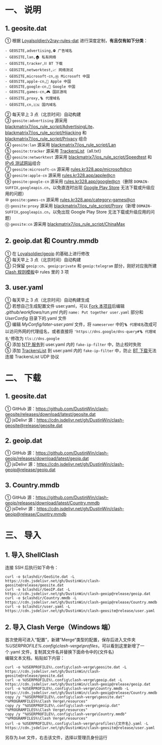 # 一、 说明
## 1. geosite.dat
① 根据 [Loyalsoldier/v2ray-rules-dat](https://github.com/Loyalsoldier/v2ray-rules-dat) 进行深度定制，**有且仅有如下分类**：
```
- GEOSITE,advertising,⛔️ 广告域名
- GEOSITE,lan,🏠 私有网络
- GEOSITE,tracker,⛓️ BT 下载
- GEOSITE,networktest,📈 网络测试
- GEOSITE,microsoft-cn,Ⓜ️ Microsoft 中国
- GEOSITE,apple-cn,🍎 Apple 中国
- GEOSITE,google-cn,🗽 Google 中国
- GEOSITE,games-cn,🎮 国区游戏
- GEOSITE,proxy,🪜 代理域名
- GEOSITE,cn,🇨🇳 国内域名
```
② 每天早上 3 点（北京时间）自动构建  
③ `geosite:advertising` 源采用 [blackmatrix7/ios_rule_script/AdvertisingLite](https://github.com/blackmatrix7/ios_rule_script/tree/master/rule/Clash/AdvertisingLite)、[blackmatrix7/ios_rule_script/Hijacking](https://github.com/blackmatrix7/ios_rule_script/tree/master/rule/Clash/Hijacking) 和 [blackmatrix7/ios_rule_script/Privacy](https://github.com/blackmatrix7/ios_rule_script/tree/master/rule/Clash/Privacy) 组合  
④ `geosite:lan` 源采用 [blackmatrix7/ios_rule_script/Lan](https://github.com/blackmatrix7/ios_rule_script/tree/master/rule/Clash/Lan)  
⑤ `geosite:tracker` 源采用 [TrackersList](https://trackerslist.com)（all.txt）  
⑥ `geosite:networktest` 源采用 [blackmatrix7/ios_rule_script/Speedtest](https://github.com/blackmatrix7/ios_rule_script/tree/master/rule/Clash/Speedtest) 和 [IPv6 测试网站](https://github.com/DustinWin/clash-geosite/blob/master/Rule-Files/network.txt)组合   
⑦ `geosite:microsoft-cn` 源采用 [rules.kr328.app/microsoft@cn](https://rules.kr328.app/microsoft@cn.yaml)  
⑧ `geosite:apple-cn` 源采用 [rules.kr328.app/apple@cn](https://rules.kr328.app/apple@cn.yaml)  
⑨ `geosite:google-cn` 源采用 [rules.kr328.app/google@cn](https://rules.kr328.app/google@cn.yaml)（删除 `DOMAIN-SUFFIX,googleapis.cn`，以免直连时出现 [Google Play Store](https://play.google.com/store) 无法下载或升级应用的问题）  
⑩ `geosite:games-cn` 源采用 [rules.kr328.app/category-games@cn](https://rules.kr328.app/category-games@cn.yaml)  
⑪ `geosite:proxy` 源采用 [blackmatrix7/ios_rule_script/Proxy](https://github.com/blackmatrix7/ios_rule_script/tree/master/rule/Clash/Proxy)（新增 `DOMAIN-SUFFIX,googleapis.cn`，以免出现 Google Play Store 无法下载或升级应用的问题）  
⑫ `geosite:cn` 源采用 [blackmatrix7/ios_rule_script/ChinaMax](https://github.com/blackmatrix7/ios_rule_script/tree/master/rule/Clash/ChinaMax)
## 2. geoip.dat 和 Country.mmdb
① 在 [Loyalsoldier/geoip](https://github.com/Loyalsoldier/geoip) 的基础上进行修改  
② 每天早上 3 点（北京时间）自动构建  
③ 只保留 `geoip:cn`、`geoip:private` 和 `geoip:telegram` 部分，刚好对应我所建 [Clash 规则模板](https://github.com/DustinWin/Router-Plugins/tree/main/Rule-Templates)中 rules 里的 3 项
## 3. user.yaml
① 每天早上 3 点（北京时间）自动构建生成  
② 若想自己生成配置文件 user.yaml，可以 [Fork 本项目](https://github.com/DustinWin/clash-geosite/fork)后编辑 *.github/workflows/run.yml* 内的 `name: Put together user.yaml` 部分和 *UserConfig* 目录下的.yaml 文件  
③ 编辑 *MyConfig/later-user.yaml* 文件，将 `nameserver` 中的`🪜 代理域名`改成可以访问外网的代理组名，或者直接将 `'https://dns.google/dns-query#🪜 代理域名'`修改为 `tls://dns.google`  
④ 添加 [NTP 服务](https://github.com/blackmatrix7/ios_rule_script/tree/master/rule/Clash/NTPService)到 user.yaml 内的 `fake-ip-filter` 中，防止校时失败  
⑤ 添加 [TrackersList](https://trackerslist.com) 到 user.yaml 内的 `fake-ip-filter` 中，防止 [BT 下载](https://github.com/c0re100/qBittorrent-Enhanced-Edition)无法连接 TrackersList UDP 协议
# 二、 下载
## 1. geosite.dat
① GitHub 源：https://github.com/DustinWin/clash-geosite/releases/download/latest/geosite.dat  
② jsDelivr 源：https://cdn.jsdelivr.net/gh/DustinWin/clash-geosite@release/geosite.dat
## 2. geoip.dat
① GitHub 源：https://github.com/DustinWin/clash-geoip/releases/download/latest/geoip.dat  
② jsDelivr 源：https://cdn.jsdelivr.net/gh/DustinWin/clash-geoip@release/geoip.dat
## 3. Country.mmdb
① GitHub 源：https://github.com/DustinWin/clash-geoip/releases/download/latest/Country.mmdb  
② jsDelivr 源：https://cdn.jsdelivr.net/gh/DustinWin/clash-geoip@release/Country.mmdb
# 三、 导入
## 1. 导入 ShellClash
连接 SSH 后执行如下命令：
```
curl -o $clashdir/GeoSite.dat -L https://cdn.jsdelivr.net/gh/DustinWin/clash-geosite@release/geosite.dat
curl -o $clashdir/GeoIP.dat -L https://cdn.jsdelivr.net/gh/DustinWin/clash-geoip@release/geoip.dat
curl -o $clashdir/Country.mmdb -L https://cdn.jsdelivr.net/gh/DustinWin/clash-geoip@release/Country.mmdb
curl -o $clashdir/user.yaml -L https://cdn.jsdelivr.net/gh/DustinWin/clash-geosite@release/user.yaml
```
## 2. 导入 Clash Verge（Windows 端）
首次使用可进入“配置”，新建”Merge“类型的配置，保存后进入文件夹 *%USERPROFILE%\.config\clash-verge\profiles*，可以看到这里新增了一个.yaml 文件，复制其文件名并替换下面命令中的{文件名}  
编辑文本文档，粘贴如下内容：
```
curl -o %USERPROFILE%\.config\clash-verge\geosite.dat -L https://cdn.jsdelivr.net/gh/DustinWin/clash-geosite@release/geosite.dat
curl -o %USERPROFILE%\.config\clash-verge\geoip.dat -L https://cdn.jsdelivr.net/gh/DustinWin/clash-geoip@release/geoip.dat
curl -o %USERPROFILE%\.config\clash-verge\Country.mmdb -L https://cdn.jsdelivr.net/gh/DustinWin/clash-geoip@release/Country.mmdb
copy /y "%USERPROFILE%\.config\clash-verge\geosite.dat" "%PROGRAMFILES%\Clash Verge\resources"
copy /y "%USERPROFILE%\.config\clash-verge\geoip.dat" "%PROGRAMFILES%\Clash Verge\resources"
copy /y "%USERPROFILE%\.config\clash-verge\Country.mmdb" "%PROGRAMFILES%\Clash Verge\resources"
curl -o %USERPROFILE%\.config\clash-verge\profiles\{文件名}.yaml -L https://cdn.jsdelivr.net/gh/DustinWin/clash-geosite@release/user.yaml
```
另存为.bat 文件，右击该文件，选择以管理员身份运行
